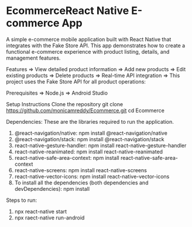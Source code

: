 # EcommerceReact Native E-commerce App
A simple e-commerce mobile application built with React Native that integrates with the Fake Store API. This app demonstrates how to create a functional e-commerce experience with product listing, details, and management features.

Features
=> View detailed product information
=> Add new products
=> Edit existing products
=> Delete products
=> Real-time API integration
=> This project uses the Fake Store API for all product operations:

Prerequisites
=> Node.js 
=> Android Studio 

Setup Instructions
Clone the repository
git clone https://github.com/monicamreddy/Ecommerce.git
cd Ecommerce

Dependencies:
These are the libraries required to run the application.
1) @react-navigation/native: npm install @react-navigation/native
2) @react-navigation/stack: npm install @react-navigation/stack
3) react-native-gesture-handler: npm install react-native-gesture-handler
4) react-native-reanimated: npm install react-native-reanimated
5) react-native-safe-area-context: npm install react-native-safe-area-context
6) react-native-screens: npm install react-native-screens
7) react-native-vector-icons: npm install react-native-vector-icons
8) To install all the dependencies (both dependencies and devDependencies): npm install

Steps to run:
1) npx react-native start
2) npx raect-native run-android
